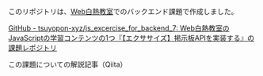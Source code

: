 このリポジトリは、[Web白熱教室](https://tsuyopon.xyz/)でのバックエンド課題で作成しました。

[GitHub - tsuyopon-xyz/js_excercise_for_backend_7: Web白熱教室のJavaScriptの学習コンテンツの1つ『【エクササイズ】掲示板APIを実装する』の課題レポジトリ](https://github.com/tsuyopon-xyz/js_excercise_for_backend_7)

この課題についての解説記事（Qiita）

